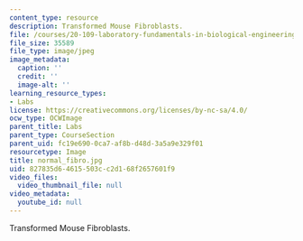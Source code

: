 ```yaml
---
content_type: resource
description: Transformed Mouse Fibroblasts.
file: /courses/20-109-laboratory-fundamentals-in-biological-engineering-fall-2007/827835d64615503cc2d168f2657601f9_normal_fibro.jpg
file_size: 35589
file_type: image/jpeg
image_metadata:
  caption: ''
  credit: ''
  image-alt: ''
learning_resource_types:
- Labs
license: https://creativecommons.org/licenses/by-nc-sa/4.0/
ocw_type: OCWImage
parent_title: Labs
parent_type: CourseSection
parent_uid: fc19e690-0ca7-af8b-d48d-3a5a9e329f01
resourcetype: Image
title: normal_fibro.jpg
uid: 827835d6-4615-503c-c2d1-68f2657601f9
video_files:
  video_thumbnail_file: null
video_metadata:
  youtube_id: null
---
```

Transformed Mouse Fibroblasts.